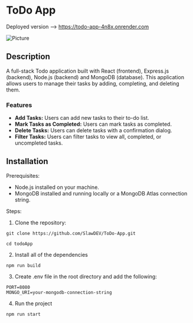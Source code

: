 # ToDo App
Deployed version --> https://todo-app-4n8x.onrender.com

![Picture](https://private-user-images.githubusercontent.com/148549968/444176018-31e9fe7a-8ab6-49c8-b414-b0d995cdec10.png?jwt=eyJhbGciOiJIUzI1NiIsInR5cCI6IkpXVCJ9.eyJpc3MiOiJnaXRodWIuY29tIiwiYXVkIjoicmF3LmdpdGh1YnVzZXJjb250ZW50LmNvbSIsImtleSI6ImtleTUiLCJleHAiOjE3NDczMjE2NTQsIm5iZiI6MTc0NzMyMTM1NCwicGF0aCI6Ii8xNDg1NDk5NjgvNDQ0MTc2MDE4LTMxZTlmZTdhLThhYjYtNDljOC1iNDE0LWIwZDk5NWNkZWMxMC5wbmc_WC1BbXotQWxnb3JpdGhtPUFXUzQtSE1BQy1TSEEyNTYmWC1BbXotQ3JlZGVudGlhbD1BS0lBVkNPRFlMU0E1M1BRSzRaQSUyRjIwMjUwNTE1JTJGdXMtZWFzdC0xJTJGczMlMkZhd3M0X3JlcXVlc3QmWC1BbXotRGF0ZT0yMDI1MDUxNVQxNTAyMzRaJlgtQW16LUV4cGlyZXM9MzAwJlgtQW16LVNpZ25hdHVyZT01NzI4ZDQ4NDNiZjk1NmQ4YWFhYmJmOTQxN2NhMThlZjQ5NGM0NDJmZGUzZjVmMWZkNjc3OTllNjRmZWI2ZWRmJlgtQW16LVNpZ25lZEhlYWRlcnM9aG9zdCJ9.sRfK781CQIxIEO1zrVXhB29XF3EWI_AWMPAKKyu1XGI)

## Description
A full-stack Todo application built with React (frontend), Express.js (backend), Node.js (backend) and MongoDB (database). This application allows users to manage their tasks by adding, completing, and deleting them.

### Features
* **Add Tasks:** Users can add new tasks to their to-do list.
* **Mark Tasks as Completed:** Users can mark tasks as completed.
* **Delete Tasks:** Users can delete tasks with a confirmation dialog.
* **Filter Tasks:** Users can filter tasks to view all, completed, or uncompleted tasks.

## Installation
Prerequisites:
* Node.js installed on your machine.
* MongoDB installed and running locally or a MongoDB Atlas connection string.

Steps:
1) Clone the repository:
```
git clone https://github.com/SlawDEV/ToDo-App.git

```
```
cd todoApp
```
2) Install all of the dependencies
```
npm run build
```
3) Create .env file in the root directory and add the following:
```
PORT=8080
MONGO_URI=your-mongodb-connection-string
```
4) Run the project
```
npm run start
```

